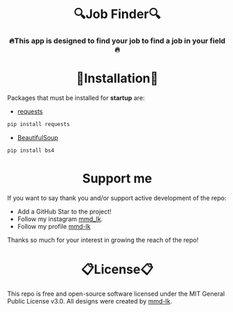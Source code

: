 <h1 align="center">
  🔍Job Finder🔍
</h1>

<h3 align="center">
🔥This app is designed to find your job to find a job in your field🔥
</h3>

<h1 align="center">
 🔧Installation🔧
</h1>

Packages that must be installed for **startup** are:
- [requests](https://pypi.org/project/requests/)
```bash
pip install requests
```
- [BeautifulSoup](https://www.crummy.com/software/BeautifulSoup/bs4/doc/)
```bash
pip install bs4
```
<h1 align="center">
Support me
</h1>

If you want to say thank you and/or support active development of the repo:
- Add a GitHub Star to the project!
- Follow my instagram [mmd_lk](https://instagram.com/mmd_lk).
- Follow my profile [mmd-lk](https://github.com/mmd-lk)

Thanks so much for your interest in growing the reach of the repo!

<h1 align="center">
📋License📋
</h1> 

This repo is free and open-source software licensed under the MIT General Public License v3.0. All designs were created by [mmd-lk](https://github.com/mmd-lk).
